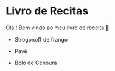 # Livro de Recitas

Olá!! Bem vindo ao meu livro de receita :wave:

- Strogonoff de frango

- Pavê

- Bolo de Cenoura

  
